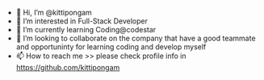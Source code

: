 - 👋 Hi, I’m @kittipongam
- 👀 I’m interested in Full-Stack Developer
- 🌱 I’m currently learning Coding@codestar
- 💞️ I’m looking to collaborate on the company that have a good teammate and opportuninty for learning coding and develop myself
- 📫 How to reach me >> please check profile info in https://github.com/kittipongam 

<!---
kittipongam/kittipongam is a ✨ special ✨ repository because its `README.md` (this file) appears on your GitHub profile.
You can click the Preview link to take a look at your changes.
--->
